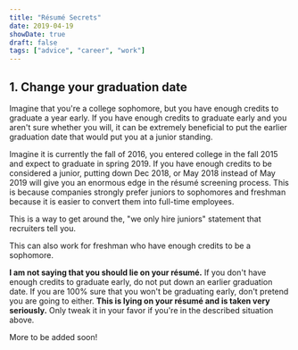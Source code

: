 ```yaml
---
title: "Résumé Secrets"
date: 2019-04-19
showDate: true
draft: false
tags: ["advice", "career", "work"]
---
```


## 1. Change your graduation date

Imagine that you're a college sophomore, but you have enough credits to graduate a year early. If you have enough credits to graduate early and you aren't sure whether you will, it can be extremely beneficial to put the earlier graduation date that would put you at a junior standing.

Imagine it is currently the fall of 2016, you entered college in the fall 2015 and expect to graduate in spring 2019. If you have enough credits to be considered a junior, putting down Dec 2018, or May 2018 instead of May 2019 will give you an enormous edge in the résumé screening process. This is because companies strongly prefer juniors to sophomores and freshman because it is easier to convert them into full-time employees.

This is a way to get around the, "we only hire juniors" statement that recruiters tell you.

This can also work for freshman who have enough credits to be a sophomore.

**I am not saying that you should lie on your résumé.** If you don't have enough credits to graduate early, do not put down an earlier graduation date. If you are 100% sure that you won't be graduating early, don't pretend you are going to either. **This is lying on your résumé and is taken very seriously.** Only tweak it in your favor if you're in the described situation above.

More to be added soon!

